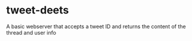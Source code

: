 # tweet-deets
A basic webserver that accepts a tweet ID and returns the content of the thread and user info
